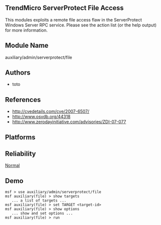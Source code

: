 ## TrendMicro ServerProtect File Access

This modules exploits a remote file access flaw in the 
ServerProtect Windows Server RPC service. Please see the 
action list (or the help output) for more information.


## Module Name
auxiliary/admin/serverprotect/file

## Authors
* toto


## References
* http://cvedetails.com/cve/2007-6507/
* http://www.osvdb.org/44318
* http://www.zerodayinitiative.com/advisories/ZDI-07-077




## Platforms


## Reliability
[Normal](https://github.com/rapid7/metasploit-framework/wiki/Exploit-Ranking)

## Demo

```
msf > use auxiliary/admin/serverprotect/file
msf auxiliary(file) > show targets
   ... a list of targets ...
msf auxiliary(file) > set TARGET <target-id>
msf auxiliary(file) > show options
   ... show and set options ...
msf auxiliary(file) > run
```
    
    